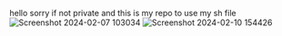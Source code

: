 hello
sorry if not private
and this is my repo
to use my sh file
![Screenshot 2024-02-07 103034](https://github.com/meowsnow23/chromeosbrunch/assets/151361885/2c61443a-3f28-40c4-8a01-1f40ac656605)
![Screenshot 2024-02-10 154426](https://github.com/meowsnow23/chromeosbrunch/assets/151361885/822e8c30-8385-4009-949c-8c909524427a)
